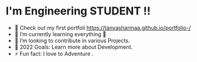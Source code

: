 # I'm Engineering STUDENT !!
- 🔭 Check out my first portfoli https://tanyasharmaa.github.io/portfolio-/
- 🌱 I’m currently learning everything 🤣
- 👯 I’m looking to contribute in various Projects.
- 🥅 2022 Goals: Learn more about Development.
- ⚡ Fun fact: I love to Adventure .

